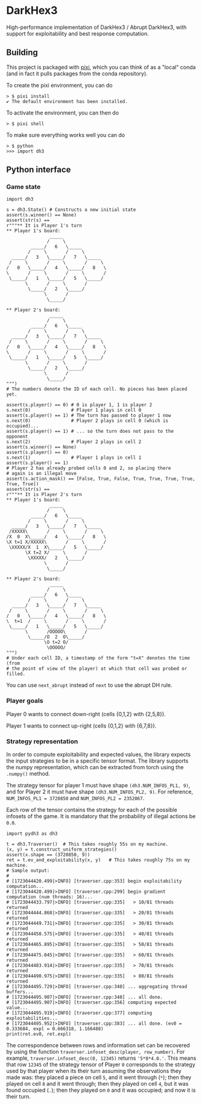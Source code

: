 # DarkHex3

High-performance implementation of DarkHex3 / Abrupt DarkHex3, with support for
exploitability and best response computation.

## Building

This project is packaged with [pixi](https://prefix.dev/), which you can think of as a "local" conda (and in fact it pulls packages from the conda repository).

To create the pixi environment, you can do
```
> $ pixi install
✔ The default environment has been installed.
```

To activate the environment, you can then do
```
> $ pixi shell
```

To make sure everything works well you can do
```
> $ python
>>> import dh3
```

## Python interface

### Game state

```
import dh3

s = dh3.State() # Constructs a new initial state
assert(s.winner() == None)
assert(str(s) ==
r"""** It is Player 1's turn
** Player 1's board:
                _____
               /     \
         _____/   6   \_____
        /     \       /     \
  _____/   3   \_____/   7   \_____
 /     \       /     \       /     \
/   0   \_____/   4   \_____/   8   \
\       /     \       /     \       /
 \_____/   1   \_____/   5   \_____/
       \       /     \       /
        \_____/   2   \_____/
              \       /
               \_____/

** Player 2's board:
                _____
               /     \
         _____/   6   \_____
        /     \       /     \
  _____/   3   \_____/   7   \_____
 /     \       /     \       /     \
/   0   \_____/   4   \_____/   8   \
\       /     \       /     \       /
 \_____/   1   \_____/   5   \_____/
       \       /     \       /
        \_____/   2   \_____/
              \       /
               \_____/
""")
# The numbers denote the ID of each cell. No pieces has been placed yet.

assert(s.player() == 0) # 0 is player 1, 1 is player 2
s.next(0)               # Player 1 plays in cell 0
assert(s.player() == 1) # The turn has passed to player 1 now
s.next(0)               # Player 2 plays in cell 0 (which is occupied)...
assert(s.player() == 1) # ... so the turn does not pass to the opponent
s.next(2)               # Player 2 plays in cell 2
assert(s.winner() == None)
assert(s.player() == 0)
s.next(1)               # Player 1 plays in cell 1
assert(s.player() == 1)
# Player 2 has already probed cells 0 and 2, so placing there
# again is an illegal move
assert(s.action_mask() == [False, True, False, True, True, True, True, True, True])
assert(str(s) ==
r"""** It is Player 2's turn
** Player 1's board:
                _____
               /     \
         _____/   6   \_____
        /     \       /     \
  _____/   3   \_____/   7   \_____
 /XXXXX\       /     \       /     \
/X  0  X\_____/   4   \_____/   8   \
\X t=1 X/XXXXX\       /     \       /
 \XXXXX/X  1  X\_____/   5   \_____/
       \X t=2 X/     \       /
        \XXXXX/   2   \_____/
              \       /
               \_____/

** Player 2's board:
                _____
               /     \
         _____/   6   \_____
        /     \       /     \
  _____/   3   \_____/   7   \_____
 /     \       /     \       /     \
/   0   \_____/   4   \_____/   8   \
\  t=1  /     \       /     \       /
 \_____/   1   \_____/   5   \_____/
       \       /OOOOO\       /
        \_____/O  2  O\_____/
              \O t=2 O/
               \OOOOO/
""")
# Under each cell ID, a timestamp of the form "t=X" denotes the time (from
# the point of view of the player) at which that cell was probed or filled.
```

You can use `next_abrupt` instead of `next` to use the abrupt DH rule.

### Player goals

Player 0 wants to connect down-right (cells {0,1,2} with {2,5,8}).

Player 1 wants to connect up-right (cells {0,1,2} with {6,7,8}).

### Strategy representation

In order to compute exploitability and expected values, the library expects the
input strategies to be in a specific tensor format. The library supports the numpy
representation, which can be extracted from torch using the `.numpy()` method.

The strategy tensor for player 1 must have shape `(dh3.NUM_INFOS_PL1, 9)`, and for Player 2 it 
must have shape `(dh3.NUM_INFOS_PL2, 9)`. For reference, `NUM_INFOS_PL1 = 3720850` and `NUM_INFOS_PL2 = 2352067`.

Each row of the tensor contains the strategy for each of the possible infosets of the game. It is mandatory that the probability of illegal actions be `0.0`.

```
import pydh3 as dh3

t = dh3.Traverser()  # This takes roughly 55s on my machine.
(x, y) = t.construct_uniform_strategies()
assert(x.shape == (3720850, 9))
ret = t.ev_and_exploitability(x, y)   # This takes roughly 75s on my machine.
# Sample output:
#
# [1723044420.499|>INFO] [traverser.cpp:353] begin exploitability computation...
# [1723044420.499|>INFO] [traverser.cpp:299] begin gradient computation (num threads: 16)...
# [1723044433.797|>INFO] [traverser.cpp:335]   > 10/81 threads returned
# [1723044444.868|>INFO] [traverser.cpp:335]   > 20/81 threads returned
# [1723044449.731|>INFO] [traverser.cpp:335]   > 30/81 threads returned
# [1723044458.575|>INFO] [traverser.cpp:335]   > 40/81 threads returned
# [1723044465.895|>INFO] [traverser.cpp:335]   > 50/81 threads returned
# [1723044475.045|>INFO] [traverser.cpp:335]   > 60/81 threads returned
# [1723044483.914|>INFO] [traverser.cpp:335]   > 70/81 threads returned
# [1723044490.975|>INFO] [traverser.cpp:335]   > 80/81 threads returned
# [1723044495.729|>INFO] [traverser.cpp:340] ... aggregating thread buffers...
# [1723044495.907|>INFO] [traverser.cpp:348] ... all done.
# [1723044495.907|>INFO] [traverser.cpp:356] computing expected value...
# [1723044495.919|>INFO] [traverser.cpp:377] computing exploitabilities...
# [1723044495.952|>INFO] [traverser.cpp:383] ... all done. (ev0 = 0.333684, expl = 0.666318, 1.166488)
print(ret.ev0, ret.expl)
```

The correspondence between rows and information set can be recovered by using the function `traverser.infoset_desc(player, row_number)`. For example, `traverser.infoset_desc(0, 12345)` returns `'5*8*4.0.'`. This means that row `12345` of the strategy tensor of Player `0` corresponds to the strategy used by that player when its their turn assuming the observations they made was: they placed a piece on cell `5`, and it went through (`*`); then they played on cell `8` and it went through; then they played on cell `4`, but it was found occupied (`.`); then they played on `0` and it was occupied; and now it is their turn.